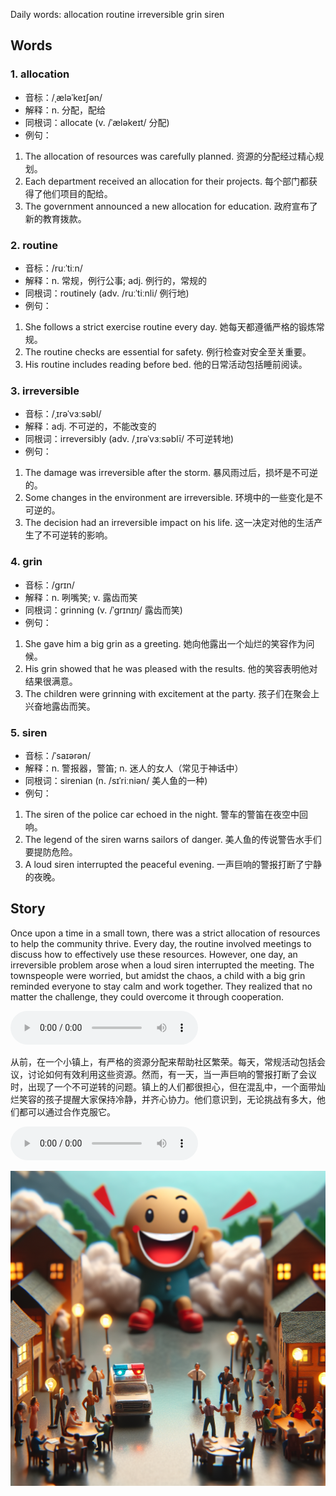 Daily words: allocation routine irreversible grin siren

## Words
### 1. allocation
- 音标：/ˌæləˈkeɪʃən/ <span style="cursor: pointer;" onclick="document.getElementById('audio-player-1').play()"><i class="fas fa-volume-up"></i></span>
<audio id="audio-player-1" src="audios/words/allocation.mp3" style="display:none;"></audio>
- 解释：n. 分配，配给
- 同根词：allocate (v. /ˈæləkeɪt/ 分配)
- 例句：
1. The allocation of resources was carefully planned.
资源的分配经过精心规划。
2. Each department received an allocation for their projects.
每个部门都获得了他们项目的配给。
3. The government announced a new allocation for education.
政府宣布了新的教育拨款。

### 2. routine
- 音标：/ruːˈtiːn/ <span style="cursor: pointer;" onclick="document.getElementById('audio-player-2').play()"><i class="fas fa-volume-up"></i></span>
<audio id="audio-player-2" src="audios/words/routine.mp3" style="display:none;"></audio>
- 解释：n. 常规，例行公事; adj. 例行的，常规的
- 同根词：routinely (adv. /ruːˈtiːnli/ 例行地)
- 例句：
1. She follows a strict exercise routine every day.
她每天都遵循严格的锻炼常规。
2. The routine checks are essential for safety.
例行检查对安全至关重要。
3. His routine includes reading before bed.
他的日常活动包括睡前阅读。

### 3. irreversible
- 音标：/ˌɪrəˈvɜːsəbl/ <span style="cursor: pointer;" onclick="document.getElementById('audio-player-3').play()"><i class="fas fa-volume-up"></i></span>
<audio id="audio-player-3" src="audios/words/irreversible.mp3" style="display:none;"></audio>
- 解释：adj. 不可逆的，不能改变的
- 同根词：irreversibly (adv. /ˌɪrəˈvɜːsəblī/ 不可逆转地)
- 例句：
1. The damage was irreversible after the storm.
暴风雨过后，损坏是不可逆的。
2. Some changes in the environment are irreversible.
环境中的一些变化是不可逆的。
3. The decision had an irreversible impact on his life.
这一决定对他的生活产生了不可逆转的影响。

### 4. grin
- 音标：/ɡrɪn/ <span style="cursor: pointer;" onclick="document.getElementById('audio-player-4').play()"><i class="fas fa-volume-up"></i></span>
<audio id="audio-player-4" src="audios/words/grin.mp3" style="display:none;"></audio>
- 解释：n. 咧嘴笑; v. 露齿而笑
- 同根词：grinning (v. /ˈɡrɪnɪŋ/ 露齿而笑)
- 例句：
1. She gave him a big grin as a greeting.
她向他露出一个灿烂的笑容作为问候。
2. His grin showed that he was pleased with the results.
他的笑容表明他对结果很满意。
3. The children were grinning with excitement at the party.
孩子们在聚会上兴奋地露齿而笑。

### 5. siren
- 音标：/ˈsaɪərən/ <span style="cursor: pointer;" onclick="document.getElementById('audio-player-5').play()"><i class="fas fa-volume-up"></i></span>
<audio id="audio-player-5" src="audios/words/siren.mp3" style="display:none;"></audio>
- 解释：n. 警报器，警笛; n. 迷人的女人（常见于神话中）
- 同根词：sirenian (n. /sɪˈriːniən/ 美人鱼的一种)
- 例句：
1. The siren of the police car echoed in the night.
警车的警笛在夜空中回响。
2. The legend of the siren warns sailors of danger.
美人鱼的传说警告水手们要提防危险。
3. A loud siren interrupted the peaceful evening.
一声巨响的警报打断了宁静的夜晚。

## Story
Once upon a time in a small town, there was a strict allocation of resources to help the community thrive. Every day, the routine involved meetings to discuss how to effectively use these resources. However, one day, an irreversible problem arose when a loud siren interrupted the meeting. The townspeople were worried, but amidst the chaos, a child with a big grin reminded everyone to stay calm and work together. They realized that no matter the challenge, they could overcome it through cooperation.

<audio controls>
  <source src="https://files.dwong.top/2024-09-02-english.mp3" type="audio/mpeg">
  你的浏览器不支持音频元素。
</audio>
  

从前，在一个小镇上，有严格的资源分配来帮助社区繁荣。每天，常规活动包括会议，讨论如何有效利用这些资源。然而，有一天，当一声巨响的警报打断了会议时，出现了一个不可逆转的问题。镇上的人们都很担心，但在混乱中，一个面带灿烂笑容的孩子提醒大家保持冷静，并齐心协力。他们意识到，无论挑战有多大，他们都可以通过合作克服它。

<audio controls>
  <source src="https://files.dwong.top/2024-09-02-chinese.mp3" type="audio/mpeg">
  你的浏览器不支持音频元素。
</audio>
  

![story](./images/2024-09-02.png)

